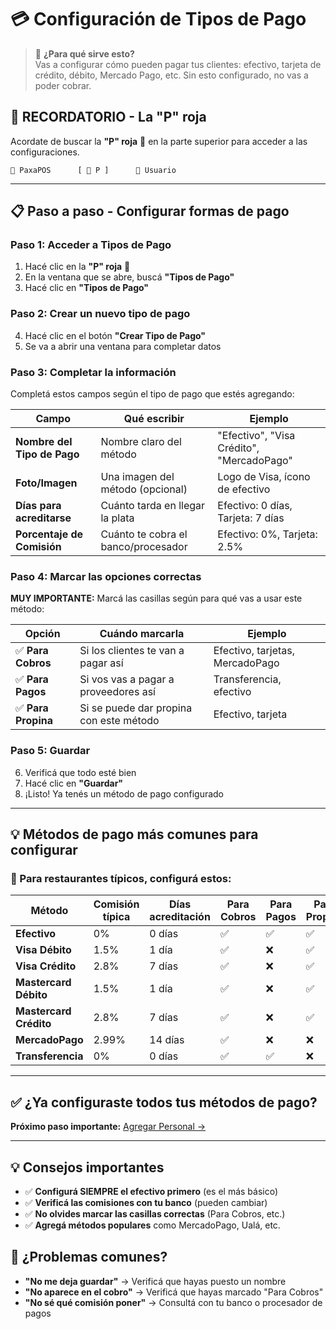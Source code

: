 # 💳 Configuración de Tipos de Pago

> 🎯 **¿Para qué sirve esto?**  
> Vas a configurar cómo pueden pagar tus clientes: efectivo, tarjeta de crédito, débito, Mercado Pago, etc. Sin esto configurado, no vas a poder cobrar.

## 🔴 **RECORDATORIO - La "P" roja**

Acordate de buscar la **"P" roja** 🔴 en la parte superior para acceder a las configuraciones.

```
🏪 PaxaPOS      [ 🔴 P ]      👤 Usuario
```

---

## 📋 **Paso a paso - Configurar formas de pago**

### **Paso 1: Acceder a Tipos de Pago**
1. Hacé clic en la **"P" roja** 🔴 
2. En la ventana que se abre, buscá **"Tipos de Pago"**
3. Hacé clic en **"Tipos de Pago"**

### **Paso 2: Crear un nuevo tipo de pago**
4. Hacé clic en el botón **"Crear Tipo de Pago"**
5. Se va a abrir una ventana para completar datos

### **Paso 3: Completar la información**
Completá estos campos según el tipo de pago que estés agregando:

| Campo | Qué escribir | Ejemplo |
|-------|-------------|---------|
| **Nombre del Tipo de Pago** | Nombre claro del método | "Efectivo", "Visa Crédito", "MercadoPago" |
| **Foto/Imagen** | Una imagen del método (opcional) | Logo de Visa, ícono de efectivo |
| **Días para acreditarse** | Cuánto tarda en llegar la plata | Efectivo: 0 días, Tarjeta: 7 días |
| **Porcentaje de Comisión** | Cuánto te cobra el banco/procesador | Efectivo: 0%, Tarjeta: 2.5% |

### **Paso 4: Marcar las opciones correctas**
**MUY IMPORTANTE:** Marcá las casillas según para qué vas a usar este método:

| Opción | Cuándo marcarla | Ejemplo |
|--------|----------------|---------|
| ✅ **Para Cobros** | Si los clientes te van a pagar así | Efectivo, tarjetas, MercadoPago |
| ✅ **Para Pagos** | Si vos vas a pagar a proveedores así | Transferencia, efectivo |
| ✅ **Para Propina** | Si se puede dar propina con este método | Efectivo, tarjeta |

### **Paso 5: Guardar**
6. Verificá que todo esté bien
7. Hacé clic en **"Guardar"**
8. ¡Listo! Ya tenés un método de pago configurado

---

## 💡 **Métodos de pago más comunes para configurar**

### **📄 Para restaurantes típicos, configurá estos:**

| Método | Comisión típica | Días acreditación | Para Cobros | Para Pagos | Para Propina |
|--------|----------------|-------------------|-------------|------------|--------------|
| **Efectivo** | 0% | 0 días | ✅ | ✅ | ✅ |
| **Visa Débito** | 1.5% | 1 día | ✅ | ❌ | ✅ |
| **Visa Crédito** | 2.8% | 7 días | ✅ | ❌ | ✅ |
| **Mastercard Débito** | 1.5% | 1 día | ✅ | ❌ | ✅ |
| **Mastercard Crédito** | 2.8% | 7 días | ✅ | ❌ | ✅ |
| **MercadoPago** | 2.99% | 14 días | ✅ | ❌ | ❌ |
| **Transferencia** | 0% | 0 días | ✅ | ✅ | ❌ |

---

## ✅ **¿Ya configuraste todos tus métodos de pago?**

**Próximo paso importante:** [Agregar Personal →](./23-Agregar-Personal.md)

---

## 💡 **Consejos importantes**
- ✅ **Configurá SIEMPRE el efectivo primero** (es el más básico)
- ✅ **Verificá las comisiones con tu banco** (pueden cambiar)
- ✅ **No olvides marcar las casillas correctas** (Para Cobros, etc.)
- ✅ **Agregá métodos populares** como MercadoPago, Ualá, etc.

## 🚨 **¿Problemas comunes?**
- **"No me deja guardar"** → Verificá que hayas puesto un nombre
- **"No aparece en el cobro"** → Verificá que hayas marcado "Para Cobros"
- **"No sé qué comisión poner"** → Consultá con tu banco o procesador de pagos

